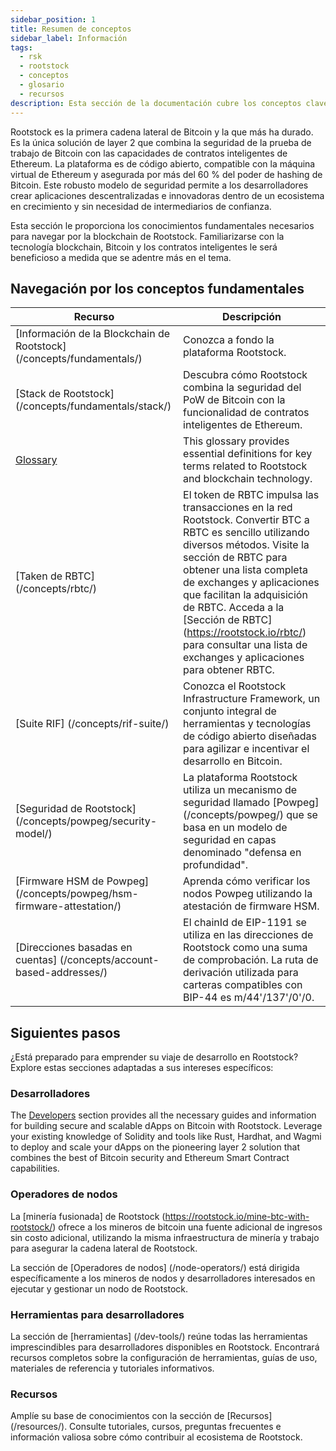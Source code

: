 ```yaml
---
sidebar_position: 1
title: Resumen de conceptos
sidebar_label: Información
tags:
  - rsk
  - rootstock
  - conceptos
  - glosario
  - recursos
description: Esta sección de la documentación cubre los conceptos clave sobre la blockchain de Rootstock. Trabajar con Rootstock requiere comprender la tecnología blockchain, bitcoin y los contratos inteligentes.
---
```


Rootstock es la primera cadena lateral de Bitcoin y la que más ha durado. Es la única solución de layer 2 que combina la seguridad de la prueba de trabajo de Bitcoin con las capacidades de contratos inteligentes de Ethereum. La plataforma es de código abierto, compatible con la máquina virtual de Ethereum y asegurada por más del 60 % del poder de hashing de Bitcoin. Este robusto modelo de seguridad permite a los desarrolladores crear aplicaciones descentralizadas e innovadoras dentro de un ecosistema en crecimiento y sin necesidad de intermediarios de confianza.

Esta sección le proporciona los conocimientos fundamentales necesarios para navegar por la blockchain de Rootstock. Familiarizarse con la tecnología blockchain, Bitcoin y los contratos inteligentes le será beneficioso a medida que se adentre más en el tema.

## Navegación por los conceptos fundamentales

| Recurso                                                                                                                                      | Descripción                                                                                                                                                                                                                                                                                                                                                                                                                                                                                                                                                         |
| -------------------------------------------------------------------------------------------------------------------------------------------- | ------------------------------------------------------------------------------------------------------------------------------------------------------------------------------------------------------------------------------------------------------------------------------------------------------------------------------------------------------------------------------------------------------------------------------------------------------------------------------------------------------------------------------------------------------------------- |
| [Información de la Blockchain de Rootstock] (/concepts/fundamentals/) | Conozca a fondo la plataforma Rootstock.                                                                                                                                                                                                                                                                                                                                                                                                                                                                                                            |
| [Stack de Rootstock] (/concepts/fundamentals/stack/)                  | Descubra cómo Rootstock combina la seguridad del PoW de Bitcoin con la funcionalidad de contratos inteligentes de Ethereum.                                                                                                                                                                                                                                                                                                                                                                                                                         |
| [Glossary](/concepts/glossary/)                                                                                                              | This glossary provides essential definitions for key terms related to Rootstock and blockchain technology.                                                                                                                                                                                                                                                                                                                                                                                                                                          |
| [Taken de RBTC] (/concepts/rbtc/)                                     | El token de RBTC impulsa las transacciones en la red Rootstock. Convertir BTC a RBTC es sencillo utilizando diversos métodos. Visite la sección de RBTC para obtener una lista completa de exchanges y aplicaciones que facilitan la adquisición de RBTC. Acceda a la [Sección de RBTC] (https://rootstock.io/rbtc/) para consultar una lista de exchanges y aplicaciones para obtener RBTC. |
| [Suite RIF] (/concepts/rif-suite/)                                    | Conozca el Rootstock Infrastructure Framework, un conjunto integral de herramientas y tecnologías de código abierto diseñadas para agilizar e incentivar el desarrollo en Bitcoin.                                                                                                                                                                                                                                                                                                                                                                  |
| [Seguridad de Rootstock] (/concepts/powpeg/security-model/)           | La plataforma Rootstock utiliza un mecanismo de seguridad llamado [Powpeg] (/concepts/powpeg/) que se basa en un modelo de seguridad en capas denominado "defensa en profundidad".                                                                                                                                                                                                                                                                                           |
| [Firmware HSM de Powpeg] (/concepts/powpeg/hsm-firmware-attestation/) | Aprenda cómo verificar los nodos Powpeg utilizando la atestación de firmware HSM.                                                                                                                                                                                                                                                                                                                                                                                                                                                                   |
| [Direcciones basadas en cuentas] (/concepts/account-based-addresses/) | El chainId de EIP-1191 se utiliza en las direcciones de Rootstock como una suma de comprobación. La ruta de derivación utilizada para carteras compatibles con BIP-44 es m/44'/137'/0'/0.                                                                                                                                                                                                                                                                                                                                           |

## Siguientes pasos

¿Está preparado para emprender su viaje de desarrollo en Rootstock? Explore estas secciones adaptadas a sus intereses específicos:

### Desarrolladores

The [Developers](/developers/) section provides all the necessary guides and information for building secure and scalable dApps on Bitcoin with Rootstock. Leverage your existing knowledge of Solidity and tools like Rust, Hardhat, and Wagmi to deploy and scale your dApps on the pioneering layer 2 solution that combines the best of Bitcoin security and Ethereum Smart Contract capabilities.

### Operadores de nodos

La [minería fusionada] de Rootstock (https://rootstock.io/mine-btc-with-rootstock/) ofrece a los mineros de bitcoin una fuente adicional de ingresos sin costo adicional, utilizando la misma infraestructura de minería y trabajo para asegurar la cadena lateral de Rootstock.

La sección de [Operadores de nodos] (/node-operators/) está dirigida específicamente a los mineros de nodos y desarrolladores interesados en ejecutar y gestionar un nodo de Rootstock.

### Herramientas para desarrolladores

La sección de [herramientas] (/dev-tools/) reúne todas las herramientas imprescindibles para desarrolladores disponibles en Rootstock. Encontrará recursos completos sobre la configuración de herramientas, guías de uso, materiales de referencia y tutoriales informativos.

### Recursos

Amplíe su base de conocimientos con la sección de [Recursos] (/resources/). Consulte tutoriales, cursos, preguntas frecuentes e información valiosa sobre cómo contribuir al ecosistema de Rootstock.
